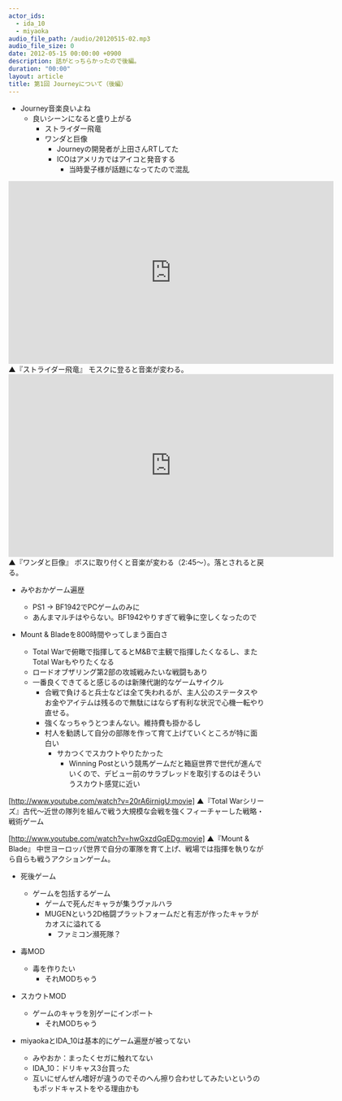 ```yaml
---
actor_ids:
  - ida_10
  - miyaoka
audio_file_path: /audio/20120515-02.mp3
audio_file_size: 0
date: 2012-05-15 00:00:00 +0900
description: 話がとっちらかったので後編。
duration: "00:00"
layout: article
title: 第1回 Journeyについて（後編）
---
```


- Journey音楽良いよね
  - 良いシーンになると盛り上がる
    - ストライダー飛竜
    - ワンダと巨像
      - Journeyの開発者が上田さんRTしてた
      - ICOはアメリカではアイコと発音する
        - 当時愛子様が話題になってたので混乱

<iframe width="640" height="360" src="https://www.youtube.com/embed/59OdEh05ThI" frameborder="0" allowfullscreen></iframe>
▲『ストライダー飛竜』 モスクに登ると音楽が変わる。

<iframe width="640" height="360" src="https://www.youtube.com/embed/A2BmOR6jQ0A" frameborder="0" allowfullscreen></iframe>
▲『ワンダと巨像』 ボスに取り付くと音楽が変わる（2:45～）。落とされると戻る。

- みやおかゲーム遍歴
  - PS1 → BF1942でPCゲームのみに
  - あんまマルチはやらない。BF1942やりすぎて戦争に空しくなったので

- Mount & Bladeを800時間やってしまう面白さ
  - Total Warで俯瞰で指揮してるとM&Bで主観で指揮したくなるし、またTotal Warもやりたくなる
  - ロードオブザリング第2部の攻城戦みたいな戦闘もあり
  - 一番良くできてると感じるのは新陳代謝的なゲームサイクル
    - 合戦で負けると兵士などは全て失われるが、主人公のステータスやお金やアイテムは残るので無駄にはならず有利な状況で心機一転やり直せる。
    - 強くなっちゃうとつまんない。維持費も掛かるし
    - 村人を勧誘して自分の部隊を作って育て上げていくところが特に面白い
      - サカつくでスカウトやりたかった
        - Winning Postという競馬ゲームだと箱庭世界で世代が進んでいくので、デビュー前のサラブレッドを取引するのはそういうスカウト感覚に近い

[http://www.youtube.com/watch?v=20rA6irnigU:movie]
▲『Total Warシリーズ』古代～近世の隊列を組んで戦う大規模な会戦を強くフィーチャーした戦略・戦術ゲーム

[http://www.youtube.com/watch?v=hwGxzdGqEDg:movie]
▲『Mount & Blade』 中世ヨーロッパ世界で自分の軍隊を育て上げ、戦場では指揮を執りながら自らも戦うアクションゲーム。

- 死後ゲーム
  - ゲームを包括するゲーム
    - ゲームで死んだキャラが集うヴァルハラ
    - MUGENという2D格闘プラットフォームだと有志が作ったキャラがカオスに溢れてる
      - ファミコン瀕死隊？

- 毒MOD
  - 毒を作りたい
    - それMODちゃう

- スカウトMOD
  - ゲームのキャラを別ゲーにインポート
    - それMODちゃう

- miyaokaとIDA_10は基本的にゲーム遍歴が被ってない
  - みやおか：まったくセガに触れてない
  - IDA_10：ドリキャス3台買った
  - 互いにぜんぜん嗜好が違うのでそのへん擦り合わせしてみたいというのもポッドキャストをやる理由かも

